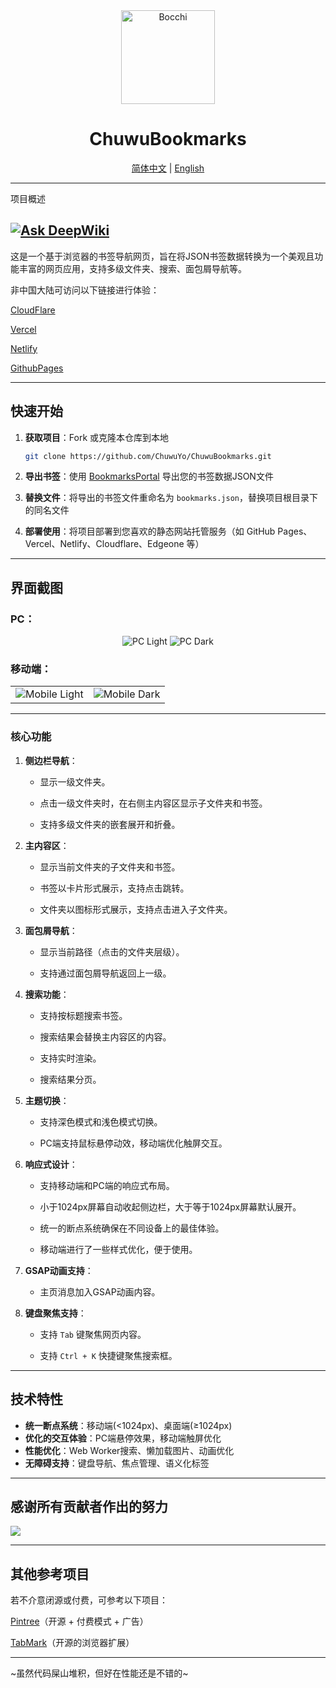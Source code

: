 <div align="center">
    <img src="assets\icon\bocchi.png" alt="Bocchi" width="150" height="150">
    <h1>ChuwuBookmarks</h1>
    <a href="README.md">简体中文</a> | <a href="docs/README/README_EN.md">English</a>
</div>

---
项目概述

[![Ask DeepWiki](https://deepwiki.com/badge.svg)](https://deepwiki.com/ChuwuYo/ChuwuBookmarks)
---

这是一个基于浏览器的书签导航网页，旨在将JSON书签数据转换为一个美观且功能丰富的网页应用，支持多级文件夹、搜索、面包屑导航等。

非中国大陆可访问以下链接进行体验：

[CloudFlare](https://chuwubookmarks.pages.dev/)

[Vercel](https://chuwubookmarks.vercel.app/)

[Netlify](https://chuwubookmarks.netlify.app/)

[GithubPages](https://chuwuyo.github.io/ChuwuBookmarks/)

***

## 快速开始

1. **获取项目**：Fork 或克隆本仓库到本地
   ```bash
   git clone https://github.com/ChuwuYo/ChuwuBookmarks.git
   ```

2. **导出书签**：使用 [BookmarksPortal](https://github.com/ChuwuYo/BookmarksPortal) 导出您的书签数据JSON文件

3. **替换文件**：将导出的书签文件重命名为 `bookmarks.json`，替换项目根目录下的同名文件

4. **部署使用**：将项目部署到您喜欢的静态网站托管服务（如 GitHub Pages、Vercel、Netlify、Cloudflare、Edgeone 等）

***

## 界面截图
### PC：

<div align="center">
    <img src="https://github.com/user-attachments/assets/775145ba-d14d-4b6f-af1e-22172b11f248" alt="PC Light">
    <img src="https://github.com/user-attachments/assets/51f50f97-278f-44cf-a4c7-b01660f6e72b" alt="PC Dark">
</div>

### 移动端：

<table>
    <tr>
        <td>
            <img src="https://github.com/user-attachments/assets/ef1388b7-47d0-485c-af06-83b4ee823023" alt="Mobile Light">
        </td>
        <td>
            <img src="https://github.com/user-attachments/assets/3d647648-2f7c-40ad-a28c-3382992291a8" alt="Mobile Dark">
        </td>
    </tr>
</table>

---

### **核心功能**

1. **侧边栏导航**：
   
   * 显示一级文件夹。
   
   * 点击一级文件夹时，在右侧主内容区显示子文件夹和书签。
   
   * 支持多级文件夹的嵌套展开和折叠。

2. **主内容区**：
   
   * 显示当前文件夹的子文件夹和书签。
   
   * 书签以卡片形式展示，支持点击跳转。
   
   * 文件夹以图标形式展示，支持点击进入子文件夹。

3. **面包屑导航**：
   
   * 显示当前路径（点击的文件夹层级）。
   
   * 支持通过面包屑导航返回上一级。

4. **搜索功能**：
   
   * 支持按标题搜索书签。
   
   * 搜索结果会替换主内容区的内容。
  
   * 支持实时渲染。

   * 搜索结果分页。

5. **主题切换**：
   
   * 支持深色模式和浅色模式切换。
  
   * PC端支持鼠标悬停动效，移动端优化触屏交互。

6. **响应式设计**：
   
   * 支持移动端和PC端的响应式布局。
  
   * 小于1024px屏幕自动收起侧边栏，大于等于1024px屏幕默认展开。
   
   * 统一的断点系统确保在不同设备上的最佳体验。

   * 移动端进行了一些样式优化，便于使用。

7. **GSAP动画支持**：

   * 主页消息加入GSAP动画内容。

8. **键盘聚焦支持**：

   * 支持 `Tab` 键聚焦网页内容。

   * 支持 `Ctrl + K` 快捷键聚焦搜索框。

* * *


## 技术特性

* **统一断点系统**：移动端(<1024px)、桌面端(≥1024px)
* **优化的交互体验**：PC端悬停效果，移动端触屏优化
* **性能优化**：Web Worker搜索、懒加载图片、动画优化
* **无障碍支持**：键盘导航、焦点管理、语义化标签

---


## 感谢所有贡献者作出的努力
<a href="https://github.com/ChuwuYo/ChuwuBookmarks/graphs/contributors" target="_blank">
  <img src="https://contrib.rocks/image?repo=ChuwuYo/ChuwuBookmarks" />
</a>

***

## 其他参考项目

若不介意闭源或付费，可参考以下项目：

[Pintree](https://github.com/Pintree-io/pintree)（开源 + 付费模式 + 广告）

[TabMark](https://github.com/Alanrk/TabMark-Bookmark-New-Tab)（开源的浏览器扩展）

---

~虽然代码屎山堆积，但好在性能还是不错的~
